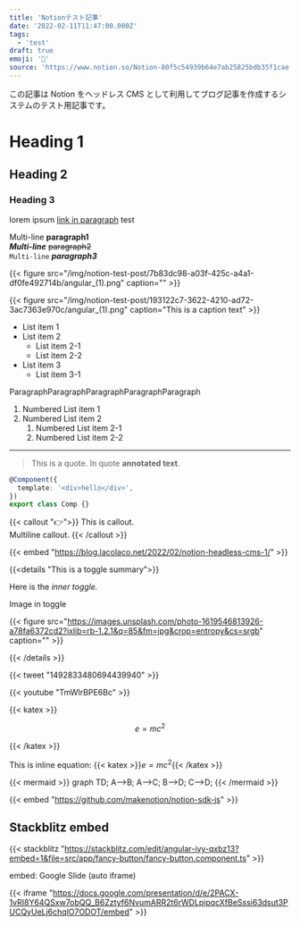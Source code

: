 ```yaml
---
title: 'Notionテスト記事'
date: '2022-02-11T11:47:00.000Z'
tags:
  - 'test'
draft: true
emoji: '📝'
source: 'https://www.notion.so/Notion-80f5c54939b64e7ab25825bdb35f1cae'
---
```


この記事は Notion をヘッドレス CMS として利用してブログ記事を作成するシステムのテスト用記事です。

# Heading 1

## Heading 2

### Heading 3

lorem ipsum [link in paragraph](https://www.google.com) test

Multi-line **paragraph1**  
**_Multi-line_** ~~paragraph2~~  
`Multi-line` _**paragraph3**_

{{< figure src="/img/notion-test-post/7b83dc98-a03f-425c-a4a1-df0fe492714b/angular_(1).png" caption="" >}}

{{< figure src="/img/notion-test-post/193122c7-3622-4210-ad72-3ac7363e970c/angular_(1).png" caption="This is a caption text" >}}

- List item 1
- List item 2
  - List item 2-1
  - List item 2-2
- List item 3
  - List item 3-1

ParagraphParagraphParagraphParagraphParagraph

1. Numbered List item 1
1. Numbered List item 2
   1. Numbered List item 2-1
   1. Numbered List item 2-2

---

> This is a quote. In quote **annotated text**.

```typescript
@Component({
  template: '<div>hello</div>',
})
export class Comp {}
```

{{< callout "👉">}}
This is callout.  
Multiline callout.
{{< /callout >}}

{{< embed "https://blog.lacolaco.net/2022/02/notion-headless-cms-1/" >}}

{{<details "This is a toggle summary">}}

Here is the _inner toggle._

Image in toggle

{{< figure src="https://images.unsplash.com/photo-1619546813926-a78fa6372cd2?ixlib=rb-1.2.1&q=85&fm=jpg&crop=entropy&cs=srgb" caption="" >}}

{{< /details >}}

{{< tweet "1492833480694439940" >}}

{{< youtube "TmWIrBPE6Bc" >}}

{{< katex >}}

$$
e=mc^2
$$

{{< /katex >}}

This is inline equation: {{< katex >}}$e=mc^2${{< /katex >}}

<div class="text-center">
{{< mermaid >}}
graph TD;
  A-->B;
  A-->C;
  B-->D;
  C-->D;
{{< /mermaid >}}
</div>

<pre hidden data-blocktype="table_of_contents">
{
  "object": "block",
  "id": "c3906a6f-cd9c-4985-934a-c55aa0420747",
  "parent": {
    "type": "page_id",
    "page_id": "80f5c549-39b6-4e7a-b258-25bdb35f1cae"
  },
  "created_time": "2022-02-13T16:08:00.000Z",
  "last_edited_time": "2022-02-13T16:08:00.000Z",
  "created_by": {
    "object": "user",
    "id": "f4f222d4-d508-405d-ba6c-da82ee26ee54"
  },
  "last_edited_by": {
    "object": "user",
    "id": "f4f222d4-d508-405d-ba6c-da82ee26ee54"
  },
  "has_children": false,
  "archived": false,
  "type": "table_of_contents",
  "table_of_contents": {
    "color": "gray"
  }
}
</pre>

<pre hidden data-blocktype="table">
{
  "object": "block",
  "id": "5b6d8f1d-26f2-4754-8cb3-a66aa3b95544",
  "parent": {
    "type": "page_id",
    "page_id": "80f5c549-39b6-4e7a-b258-25bdb35f1cae"
  },
  "created_time": "2022-02-13T16:11:00.000Z",
  "last_edited_time": "2022-02-13T16:11:00.000Z",
  "created_by": {
    "object": "user",
    "id": "f4f222d4-d508-405d-ba6c-da82ee26ee54"
  },
  "last_edited_by": {
    "object": "user",
    "id": "f4f222d4-d508-405d-ba6c-da82ee26ee54"
  },
  "has_children": true,
  "archived": false,
  "type": "table",
  "table": {
    "table_width": 2,
    "has_column_header": false,
    "has_row_header": false
  },
  "children": [
    {
      "object": "block",
      "id": "b65cbedb-317e-48d5-bcdb-03551b833885",
      "parent": {
        "type": "block_id",
        "block_id": "5b6d8f1d-26f2-4754-8cb3-a66aa3b95544"
      },
      "created_time": "2022-02-13T16:11:00.000Z",
      "last_edited_time": "2022-02-13T16:11:00.000Z",
      "created_by": {
        "object": "user",
        "id": "f4f222d4-d508-405d-ba6c-da82ee26ee54"
      },
      "last_edited_by": {
        "object": "user",
        "id": "f4f222d4-d508-405d-ba6c-da82ee26ee54"
      },
      "has_children": false,
      "archived": false,
      "type": "table_row",
      "table_row": {
        "cells": [
          [
            {
              "type": "text",
              "text": {
                "content": "0,0",
                "link": null
              },
              "annotations": {
                "bold": false,
                "italic": false,
                "strikethrough": false,
                "underline": false,
                "code": false,
                "color": "default"
              },
              "plain_text": "0,0",
              "href": null
            }
          ],
          [
            {
              "type": "text",
              "text": {
                "content": "0,1",
                "link": null
              },
              "annotations": {
                "bold": false,
                "italic": false,
                "strikethrough": false,
                "underline": false,
                "code": false,
                "color": "default"
              },
              "plain_text": "0,1",
              "href": null
            }
          ]
        ]
      }
    },
    {
      "object": "block",
      "id": "58ae5509-56c5-4615-9c94-d1ff86d31337",
      "parent": {
        "type": "block_id",
        "block_id": "5b6d8f1d-26f2-4754-8cb3-a66aa3b95544"
      },
      "created_time": "2022-02-13T16:11:00.000Z",
      "last_edited_time": "2022-02-13T16:11:00.000Z",
      "created_by": {
        "object": "user",
        "id": "f4f222d4-d508-405d-ba6c-da82ee26ee54"
      },
      "last_edited_by": {
        "object": "user",
        "id": "f4f222d4-d508-405d-ba6c-da82ee26ee54"
      },
      "has_children": false,
      "archived": false,
      "type": "table_row",
      "table_row": {
        "cells": [
          [
            {
              "type": "text",
              "text": {
                "content": "1,0",
                "link": null
              },
              "annotations": {
                "bold": false,
                "italic": false,
                "strikethrough": false,
                "underline": false,
                "code": false,
                "color": "default"
              },
              "plain_text": "1,0",
              "href": null
            }
          ],
          [
            {
              "type": "text",
              "text": {
                "content": "1,1",
                "link": null
              },
              "annotations": {
                "bold": false,
                "italic": false,
                "strikethrough": false,
                "underline": false,
                "code": false,
                "color": "default"
              },
              "plain_text": "1,1",
              "href": null
            }
          ]
        ]
      }
    },
    {
      "object": "block",
      "id": "30464eb2-6360-410f-9b84-8e21d0f43237",
      "parent": {
        "type": "block_id",
        "block_id": "5b6d8f1d-26f2-4754-8cb3-a66aa3b95544"
      },
      "created_time": "2022-02-13T16:11:00.000Z",
      "last_edited_time": "2022-02-14T00:03:00.000Z",
      "created_by": {
        "object": "user",
        "id": "f4f222d4-d508-405d-ba6c-da82ee26ee54"
      },
      "last_edited_by": {
        "object": "user",
        "id": "f4f222d4-d508-405d-ba6c-da82ee26ee54"
      },
      "has_children": false,
      "archived": false,
      "type": "table_row",
      "table_row": {
        "cells": [
          [
            {
              "type": "text",
              "text": {
                "content": "2,0",
                "link": null
              },
              "annotations": {
                "bold": false,
                "italic": false,
                "strikethrough": false,
                "underline": false,
                "code": false,
                "color": "default"
              },
              "plain_text": "2,0",
              "href": null
            }
          ],
          [
            {
              "type": "text",
              "text": {
                "content": "2,1",
                "link": null
              },
              "annotations": {
                "bold": false,
                "italic": false,
                "strikethrough": false,
                "underline": false,
                "code": false,
                "color": "default"
              },
              "plain_text": "2,1",
              "href": null
            }
          ]
        ]
      }
    }
  ]
}
</pre>

{{< embed "https://github.com/makenotion/notion-sdk-js" >}}

## Stackblitz embed

{{< stackblitz "https://stackblitz.com/edit/angular-ivy-qxbz13?embed=1&file=src/app/fancy-button/fancy-button.component.ts" >}}

embed: Google Slide (auto iframe)

{{< iframe "https://docs.google.com/presentation/d/e/2PACX-1vRI8Y64QSxw7obQQ_B6Zztyf6NvumARR2t6rWDLpipqcXfBeSssi63dsut3PUCQyUeLj6chqlO7ODOT/embed" >}}
